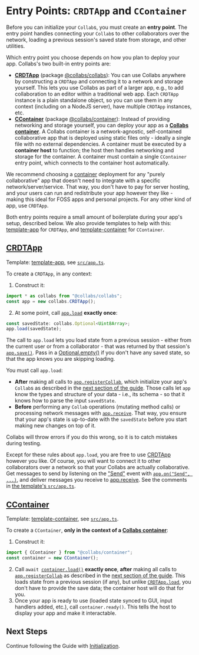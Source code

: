 # Entry Points: `CRDTApp` and `CContainer`

Before you can initialize your `Collab`s, you must create an **entry point**. The entry point handles connecting your `Collab`s to other collaborators over the network, loading a previous session's saved state from storage, and other utilities.

Which entry point you choose depends on how you plan to deploy your app. Collabs's two built-in entry points are:

- [**CRDTApp**](../api/collabs/classes/CRDTApp.html) (package [@collabs/collabs](https://www.npmjs.com/package/@collabs/collabs)): You can use Collabs anywhere by constructing a `CRDTApp` and connecting it to a network and storage yourself. This lets you use Collabs as part of a larger app, e.g., to add collaboration to an editor within a traditional web app. Each `CRDTApp` instance is a plain standalone object, so you can use them in any context (including on a NodeJS server), have multiple `CRDTApp` instances, etc.
- [**CContainer**](../api/container/classes/CContainer.html) (package [@collabs/container](https://www.npmjs.com/package/@collabs/container)): Instead of providing networking and storage yourself, you can deploy your app as a [**Collabs container**](./containers.html). A Collabs container is a network-agnostic, self-contained collaborative app that is deployed using static files only - ideally a single file with no external dependencies. A container must be executed by a **container host** to function; the host then handles networking and storage for the container. A container must contain a single `CContainer` entry point, which connects to the container host automatically.

We recommend choosing a [container](./containers.html) deployment for any "purely collaborative" app that doesn't need to integrate with a specific network/server/service. That way, you don't have to pay for server hosting, and your users can run and redistribute your app however they like - making this ideal for FOSS apps and personal projects. For any other kind of app, use `CRDTApp`.

Both entry points require a small amount of boilerplate during your app's setup, described below. We also provide templates to help with this: [template-app](https://github.com/composablesys/collabs/tree/master/template-app) for `CRDTApp`, and [template-container](https://github.com/composablesys/collabs/tree/master/template-container) for `CContainer`.

## [CRDTApp](../api/collabs/classes/CRDTApp.html)

Template: [template-app](https://github.com/composablesys/collabs/tree/master/template-app), see [`src/app.ts`](https://github.com/composablesys/collabs/blob/master/template-app/src/app.ts).

To create a `CRDTApp`, in any context:

1. Construct it:

```ts
import * as collabs from "@collabs/collabs";
const app = new collabs.CRDTApp();
```

2. At some point, call [`app.load`](../api/collabs/classes/CRDTApp.html#load) **exactly once**:

```ts
const savedState: collabs.Optional<Uint8Array>;
app.load(savedState);
```

The call to `app.load` lets you load state from a previous session - either from the current user or from a collaborator - that was returned by that session's [`app.save()`](../api/collabs/classes/CRDTApp.html#save). Pass in a [Optional.empty()](../api/collabs/classes/Optional#empty) if you don't have any saved state, so that the app knows you are skipping loading.

You must call `app.load`:

- **After** making all calls to [`app.registerCollab`](../api/collabs/classes/CRDTApp.html#registerCollab), which initialize your app's `Collab`s as described in the [next section of the guide](./initialization.html). Those calls let `app` know the types and structure of your data - i.e., its schema - so that it knows how to parse the input `savedState`.
- **Before** performing any `Collab` operations (mutating method calls) or processing network messages with [`app.receive`](../api/collabs/classes/CRDTApp.html#receive). That way, you ensure that your app's state is up-to-date with the `savedState` before you start making new changes on top of it.

Collabs will throw errors if you do this wrong, so it is to catch mistakes during testing.

Except for these rules about `app.load`, you are free to use [CRDTApp](../api/collabs/classes/CRDTApp.html) however you like. Of course, you will want to connect it to other collaborators over a network so that your Collabs are actually collaborative. Get messages to send by listening on the ["Send"](../api/collabs/interfaces/CRDTAppEventsRecord.html#Send) event with [`app.on("Send", ...)`](../api/collabs/classes/CRDTApp.html#on), and deliver messages you receive to [app.receive](../api/collabs/classes/CRDTApp.html#receive). See the comments in [the template's `src/app.ts`](https://github.com/composablesys/collabs/blob/master/template-app/src/app.ts).

## [CContainer](../api/container/classes/CContainer.html)

Template: [template-container](https://github.com/composablesys/collabs/tree/master/template-container), see [`src/app.ts`](https://github.com/composablesys/collabs/blob/master/template-container/src/app.ts).

To create a `CContainer`, **only in the context of a [Collabs container](./containers.html)**:

1. Construct it:

```ts
import { CContainer } from "@collabs/container";
const container = new CContainer();
```

2. Call `await `[`container.load()`](../api/container/CContainer#load) **exactly once**, **after** making all calls to [`app.registerCollab`](../api/collabs/classes/CRDTApp.html#registerCollab) as described in the [next section of the guide](./initialization.html). This loads state from a previous session (if any), but unlike [`CRDTApp.load`](../api/collabs/classes/CRDTApp.html#load), you don't have to provide the save data; the container host will do that for you.
3. Once your app is ready to use (loaded state synced to GUI, input handlers added, etc.), call `container.ready()`. This tells the host to display your app and make it interactable.

## Next Steps

Continue following the Guide with [Initialization](./initialization.html).
